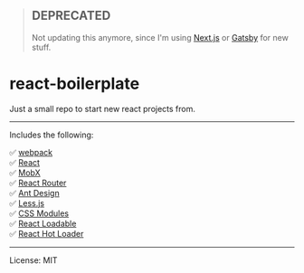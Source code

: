 > ## DEPRECATED
>
> Not updating this anymore, since I'm using [Next.js](https://nextjs.org/) or [Gatsby](https://www.gatsbyjs.org/) for new stuff.

# react-boilerplate

Just a small repo to start new react projects from.

---

Includes the following:

✅ [webpack](https://github.com/webpack/webpack)  
✅ [React](https://github.com/facebook/react)  
✅ [MobX](https://github.com/mobxjs/mobx)  
✅ [React Router](https://github.com/ReactTraining/react-router)  
✅ [Ant Design](https://github.com/ant-design/ant-design)  
✅ [Less.js](https://github.com/less/less.js)  
✅ [CSS Modules](https://github.com/css-modules/css-modules)  
✅ [React Loadable](https://github.com/jamiebuilds/react-loadable)  
✅ [React Hot Loader](https://github.com/gaearon/react-hot-loader)  

---

License: MIT
